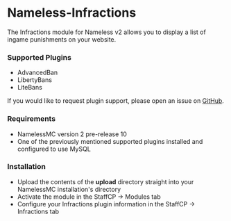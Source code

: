 # Nameless-Infractions
The Infractions module for Nameless v2 allows you to display a list of ingame punishments on your website.

### Supported Plugins
- AdvancedBan
- LibertyBans
- LiteBans

If you would like to request plugin support, please open an issue on [GitHub](https://github.com/samerton/Nameless-Infractions/issues).

### Requirements
- NamelessMC version 2 pre-release 10
- One of the previously mentioned supported plugins installed and configured to use MySQL

### Installation
- Upload the contents of the **upload** directory straight into your NamelessMC installation's directory
- Activate the module in the StaffCP -> Modules tab
- Configure your Infractions plugin information in the StaffCP -> Infractions tab
